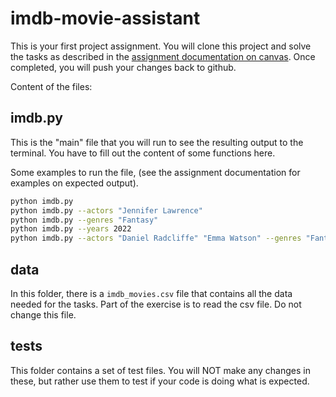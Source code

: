 # imdb-movie-assistant
This is your first project assignment.
You will clone this project and solve the tasks as described in the [assignment documentation on canvas](https://canvas.kth.se/courses/50052/files/8072699?module_item_id=931314). Once completed, you will push your changes back to github.


Content of the files:

## imdb.py
This is the "main" file that you will run to see the resulting output to the terminal.
You have to fill out the content of some functions here.

Some examples to run the file, (see the assignment documentation for examples on expected output).

```sh
python imdb.py
python imdb.py --actors "Jennifer Lawrence"
python imdb.py --genres "Fantasy"
python imdb.py --years 2022
python imdb.py --actors "Daniel Radcliffe" "Emma Watson" --genres "Fantasy"
```

## data
In this folder, there is a `imdb_movies.csv` file that contains all the data needed for the tasks. 
Part of the exercise is to read the csv file. Do not change this file.

## tests
This folder contains a set of test files. You will NOT make any changes in these, but rather use them to test
if your code is doing what is expected.
